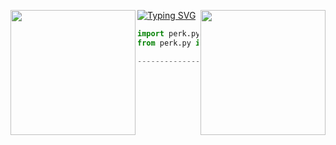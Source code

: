 [![Typing SVG](https://readme-typing-svg.herokuapp.com?font=Roboto+Mono&lines=perk+%7C+@voidedveins)](https://git.io/typing-svg)
<img align="left" src="https://i.pinimg.com/236x/8a/6b/54/8a6b548bcb4823a920d873e2ed9760f7.jpg" width="200"/>
<img align="right" src="https://i.pinimg.com/236x/8a/6b/54/8a6b548bcb4823a920d873e2ed9760f7.jpg" width="200"/>

```python
import perk.py
from perk.py import FlashRaider.Soon

---------------------------------------------
```

&zwnj; 
&zwnj; 


<p align="center">
  <img src="https://count.getloli.com/get/@knownsrc?theme=asoul"  alt=""/>
</p>
